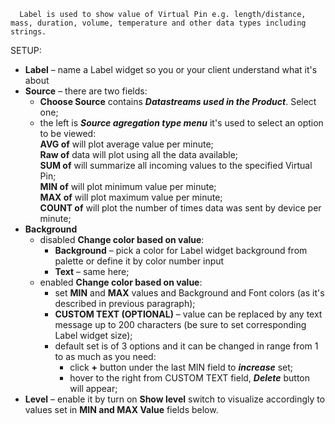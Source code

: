 
      Label is used to show value of Virtual Pin e.g. length/distance, mass, duration, volume, temperature and other data types including strings.

 SETUP: 
- **Label** – name a Label widget so you or your client understand what it's about    
- **Source** – there are two fields:  
     - **Choose Source** contains ***Datastreams used in the Product***. Select one;  
     - the left is ***Source agregation type menu*** it's used to select an option to be viewed:  
       **AVG of** will plot average value per minute;  
       **Raw of** data will plot using all the data available;  
       **SUM of** will summarize all incoming values to the specified Virtual Pin;  
       **MIN of** will plot minimum value per minute;  
       **MAX of** will plot maximum value per minute;  
       **COUNT of** will plot the number of times data was sent by device per minute;  
- **Background** 
    - disabled **Change color based on value**:
      - **Background** – pick a color for Label widget background from palette or define it by color number input
      - **Text** – same here;
    - enabled **Change color based on value**:
      - set **MIN** and **MAX** values and Background and Font colors (as it's described in previous paragraph);
      - **CUSTOM TEXT (OPTIONAL)** – value can be replaced by any text message up to 200 characters (be sure to set corresponding Label widget size);
      - default set is of 3 options and it can be changed in range from 1 to as much as you need:
        - click **+** button under the last MIN field to ***increase*** set;
        - hover to the right from CUSTOM TEXT field, ***Delete*** button will appear;
- **Level** – enable it by turn on **Show level** switch to visualize accordingly to values set in **MIN and MAX Value** fields below.
